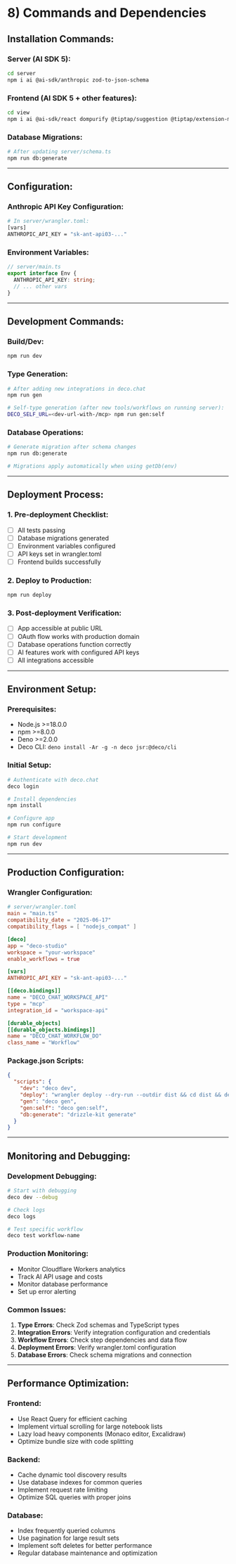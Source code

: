 # 8) Commands and Dependencies

## Installation Commands:

### Server (AI SDK 5):
```bash
cd server
npm i ai @ai-sdk/anthropic zod-to-json-schema
```

### Frontend (AI SDK 5 + other features):
```bash
cd view
npm i ai @ai-sdk/react dompurify @tiptap/suggestion @tiptap/extension-mention
```

### Database Migrations:
```bash
# After updating server/schema.ts
npm run db:generate
```

---

## Configuration:

### Anthropic API Key Configuration:
```bash
# In server/wrangler.toml:
[vars]
ANTHROPIC_API_KEY = "sk-ant-api03-..."
```

### Environment Variables:
```typescript
// server/main.ts
export interface Env {
  ANTHROPIC_API_KEY: string;
  // ... other vars
}
```

---

## Development Commands:

### Build/Dev:
```bash
npm run dev
```

### Type Generation:
```bash
# After adding new integrations in deco.chat
npm run gen

# Self-type generation (after new tools/workflows on running server):
DECO_SELF_URL=<dev-url-with-/mcp> npm run gen:self
```

### Database Operations:
```bash
# Generate migration after schema changes
npm run db:generate

# Migrations apply automatically when using getDb(env)
```

---

## Deployment Process:

### 1. Pre-deployment Checklist:
- [ ] All tests passing
- [ ] Database migrations generated
- [ ] Environment variables configured
- [ ] API keys set in wrangler.toml
- [ ] Frontend builds successfully

### 2. Deploy to Production:
```bash
npm run deploy
```

### 3. Post-deployment Verification:
- [ ] App accessible at public URL
- [ ] OAuth flow works with production domain
- [ ] Database operations function correctly
- [ ] AI features work with configured API keys
- [ ] All integrations accessible

---

## Environment Setup:

### Prerequisites:
- Node.js >=18.0.0
- npm >=8.0.0
- Deno >=2.0.0
- Deco CLI: `deno install -Ar -g -n deco jsr:@deco/cli`

### Initial Setup:
```bash
# Authenticate with deco.chat
deco login

# Install dependencies
npm install

# Configure app
npm run configure

# Start development
npm run dev
```

---

## Production Configuration:

### Wrangler Configuration:
```toml
# server/wrangler.toml
main = "main.ts"
compatibility_date = "2025-06-17"
compatibility_flags = [ "nodejs_compat" ]

[deco]
app = "deco-studio"
workspace = "your-workspace"
enable_workflows = true

[vars]
ANTHROPIC_API_KEY = "sk-ant-api03-..."

[[deco.bindings]]
name = "DECO_CHAT_WORKSPACE_API"
type = "mcp"
integration_id = "workspace-api"

[durable_objects]
[[durable_objects.bindings]]
name = "DECO_CHAT_WORKFLOW_DO"
class_name = "Workflow"
```

### Package.json Scripts:
```json
{
  "scripts": {
    "dev": "deco dev",
    "deploy": "wrangler deploy --dry-run --outdir dist && cd dist && deco deploy",
    "gen": "deco gen",
    "gen:self": "deco gen:self",
    "db:generate": "drizzle-kit generate"
  }
}
```

---

## Monitoring and Debugging:

### Development Debugging:
```bash
# Start with debugging
deco dev --debug

# Check logs
deco logs

# Test specific workflow
deco test workflow-name
```

### Production Monitoring:
- Monitor Cloudflare Workers analytics
- Track AI API usage and costs
- Monitor database performance
- Set up error alerting

### Common Issues:
1. **Type Errors**: Check Zod schemas and TypeScript types
2. **Integration Errors**: Verify integration configuration and credentials
3. **Workflow Errors**: Check step dependencies and data flow
4. **Deployment Errors**: Verify wrangler.toml configuration
5. **Database Errors**: Check schema migrations and connection

---

## Performance Optimization:

### Frontend:
- Use React Query for efficient caching
- Implement virtual scrolling for large notebook lists
- Lazy load heavy components (Monaco editor, Excalidraw)
- Optimize bundle size with code splitting

### Backend:
- Cache dynamic tool discovery results
- Use database indexes for common queries
- Implement request rate limiting
- Optimize SQL queries with proper joins

### Database:
- Index frequently queried columns
- Use pagination for large result sets
- Implement soft deletes for better performance
- Regular database maintenance and optimization
